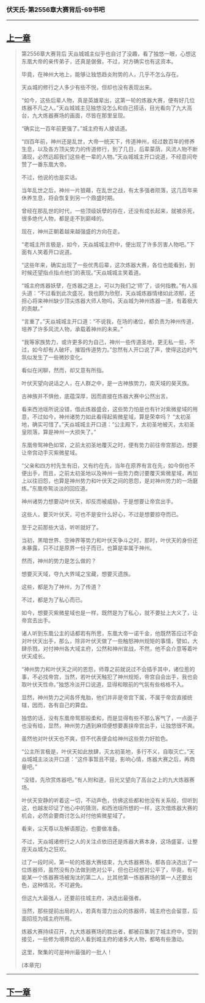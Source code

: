 ### 伏天氏-第2556章大赛背后-69书吧

--------
[上一章](./c389fbd144c6da8667b3b95bc06a282d.md)
--------


>
>
>
>第2556章大赛背后
>天焱城城主似乎也自讨了没趣，看了独悠一眼，心想这东凰大帝的亲传弟子，还真是倨傲，不过，对方确实也有这资本。
>
>毕竟，在神州大地上，能够让独悠趋炎附势的人，几乎不怎么存在。
>
>天焱城的修行之人多少有些不悦，但却也没有表现出来。
>
>“如今，这些后辈人物，真是英雄辈出，这第一轮的炼器大赛，便有好几位炼器不凡之人。”天焱城城主见独悠没怎么和自己搭话，目光看向了九大高台，九大炼器赛场的画面，尽皆在那里呈现。
>
>“确实比一百年前更强了。”城主府有人接话道。
>
>“四百年前，神州还是乱世，大帝一统天下，传道神州，经过数百年的修养生息，以及各方顶尖势力的传道修行，到了几日，后辈蒙荫，风流人物不断涌现，必然远超我们这些老一辈的人物。”天焱城城主开口说道，不经意间夸赞了一番东凰大帝。
>
>不过，他说的也是实话。
>
>当年乱世之后，神州一片狼藉，在乱世之战，有太多强者陨落，这几百年来休养生息，将会恢复到另一个鼎盛时期。
>
>曾经在那乱世的时代，一些顶级妖孽的存在，还没有成长起来，就被杀死，很多绝代人物，都是走不到巅峰的。
>
>现在，神州正朝着越来越强盛的方向在走。
>
>“老城主所言极是，如今，天焱城城主府中，便出现了许多厉害人物吧。”下面有人笑着开口说道。
>
>“这些年来，确实出现了一些优秀后辈，这次炼器大赛，各位也能看到，到时候还望指点指点他们的表现。”天焱城城主笑着道。
>
>“城主府炼器妖孽，在炼器之道上，可以为我们之‘师’了，谈何指教。”有人摇头道：“不过看到此次盛况，我也颇为欣慰，天焱城炼器情绪如此浓郁，还担心将来神州缺少顶尖炼器大师人物吗，天焱城为神州炼器一道，有着极大的贡献。”
>
>“言重了。”天焱城城主开口道：“不说我，在场的诸位，都负责为神州传道，培养了许多风流人物，承载着神州的未来。”
>
>“我等家族势力，或许更多的为自己，神州一些传道圣地，更无私一些，不过，如今却有人破坏，摧毁传道势力。”忽然有人开口说了声，使得这边的气氛似发生了一些微妙变化。
>
>看似在闲聊，然而，却又意有所指。
>
>叶伏天望向说话之人，在人群之中，是一古神族势力，南天域的昊天族。
>
>古神族并不惧他，底蕴深厚，因而直接在炼器大赛中公然出言。
>
>看来西池瑶所说没错，借此炼器盛会，这些势力怕是也有针对紫微星域的用意，不过如今，神州诸势力如此看得起紫微星域，算是荣幸吗？
>“太初圣地，确实可惜了。”天焱城城主开口道：“公主殿下，太初圣地被灭，太初圣皇陨落，算是神州一大损失了。”
>
>东凰帝鸳神色如常，之前太初圣地覆灭之时，便有势力前往帝宫那边，想要让帝宫动手灭紫微星域。
>
>“父亲和四方村先生有旧，又有约在先，当年在原界有言在先，如今倒也不便出手，而且，之前太初圣地以及神州一些势力商讨要覆灭紫微星域，再加上以往旧怨，也算是神州势力和叶伏天之间的恩怨，是对神州势力的一场磨练。”东凰帝鸳淡淡的回应道。
>
>神州诸势力想要动叶伏天，却反而被威胁，于是想要让帝宫出手。
>
>这些人，要灭叶伏天，可也不是安什么好心，不过是想要掠夺而已。
>
>至于之前那些大话，听听就好了。
>
>当初，黑暗世界、空神界等势力和叶伏天争斗之时，那时，叶伏天的身份还未暴露，只不过是原界一份子而已，也算是率属于神州。
>
>然而，神州的势力是怎么做的？
>
>想要灭天域，夺九大界域之宝藏，想要灭遗族。
>
>这些，都是为了神州，为了传道？
>
>不过，都是为了私心而已。
>
>如今，想要灭紫微星域也是一样，既然是为了私心，就不要扯上大义了，让帝宫去出手。
>
>诸人听到东凰公主的话都若有所思，东凰大帝一诺千金，他既然答应过不会对叶伏天出手，那么，除非叶伏天做了一些触怒神州规矩的事情，譬如，大肆杀戮，对付神州各大域主府，公然和神州宣战，不然，他不会介意等着叶伏天成长。
>
>“神州势力和叶伏天之间的恩怨，师尊之前就说过不会插手其中，诸位惹的事，不必找帝宫，当然，若叶伏天触犯了神州规矩，帝宫自会出手，我也会取叶伏天性命。”独悠冷淡开口说道，显得和眼前的气氛有些格格不入。
>
>显然，神州势力之间各怀鬼胎，他们并非是帝宫下属，不属于帝宫直接统辖，因而，各有自己的算盘。
>
>独悠的话，没有东凰帝鸳那般柔和，而是显得有些不那么客气了，一点面子也没有给，显然，神州势力遇到麻烦便想要裹挟帝宫出手，让独悠很不爽。
>
>虽然他对叶伏天也不爽，但不代表便会给神州这些势力好脸色。
>
>“公主所言极是，叶伏天如此放肆，灭太初圣地，多行不义，自取灭亡。”天焱城城主淡淡开口道：“这件事暂且不提，影响心情，炼器大赛之后，再商量吧。”
>
>“没错，先欣赏炼器吧。”有人附和道，目光又望向了高台之上的九大炼器赛场。
>
>叶伏天安静的听着这一切，不动声色，仿佛这些都和他没有关系般，但听到这，也越发印证了他心中的猜测，和西池瑶所想的一样，这次借炼器大赛的机会，必然会要商讨怎么对付他紫微星域了。
>
>看来，尘天尊以及解语那边，也要做准备。
>
>不过，天焱城诸修行之人的关注点依旧还是炼器大赛本身，这场盛宴，让整座天焱城为之狂欢。
>
>过了一段时间，第一轮的炼器大赛结束，九大炼器赛场，都各自决选出了一位炼器师，虽然没有办法做到绝对公平，但也已经想对公平了，毕竟，有可能某一个炼器赛场被淘汰的第二人，比其他第一炼器赛场的第一人还要出色，这种情况，不可避免。
>
>但这九大最强人，还要前往城主府，决选出最强者。
>
>当然，那些提前出局的人，若真有潜力出众的炼器师，城主府也会留意，后面招揽为城主府所用。
>
>炼器大赛持续召开，九大炼器赛场的胜出者，都被召集到了城主府中，受到接见，一些修为境界低的人看到城主府的诸多大人物，都略有些激动。
>
>这里，聚集的可是神州最强的一批人！
>
>(本章完)
>
>

--------
[下一章](./3f0f383a4cfc4182e7d95f39b86a323d.md)
--------

